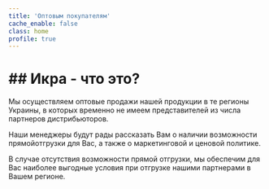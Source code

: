 ```yaml
---
title: 'Оптовым покупателям'
cache_enable: false
class: home
profile: true
---
```


# ## Икра - что это?

Мы осуществляем оптовые продажи нашей продукции в те регионы Украины, в которых временно не имеем представителей из числа партнеров дистрибьюторов.

Наши менеджеры будут рады рассказать Вам о наличии возможности прямойотгрузки для Вас, а также о маркетинговой и ценовой политике.

В случае отсутствия возможности прямой отгрузки, мы обеспечим для Вас наиболее выгодные условия при отгрузке нашими партнерами в Вашем регионе.